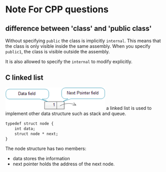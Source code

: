 # Note For CPP questions

## difference between 'class' and 'public class'

Without specifying `public` the class is implicitly `internal`. This means that the class is only visible inside the same assembly. When you specify `public1`, the class is visible outside the assembly.

It is also allowed to specify the `internal` to modify explicitly.

## C linked list
![A test image](linked-list-node.png)
a linked list is used to implement other data structure such as stack and queue.

```
typedef struct node {
    int data;
    struct node * next;
}
```

The node structure has two members:
* data stores the information
* next pointer holds the address of the next node.

